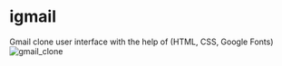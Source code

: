 # igmail
Gmail clone user interface with the help of (HTML, CSS, Google Fonts)
![gmail_clone](https://user-images.githubusercontent.com/82982529/212147980-6b0bd335-0547-4b8a-9510-dad58ab09857.png)
